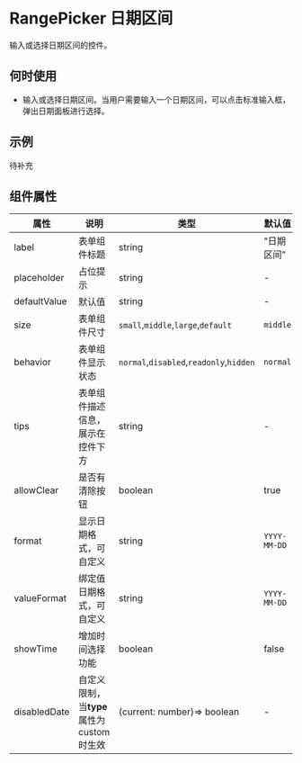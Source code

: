# RangePicker 日期区间

输入或选择日期区间的控件。

## 何时使用

- 输入或选择日期区间。当用户需要输入一个日期区间，可以点击标准输入框，弹出日期面板进行选择。

## 示例

待补充

## 组件属性

| 属性         | 说明                                       | 类型                                    | 默认值       |
| ------------ | ------------------------------------------ | --------------------------------------- | ------------ |
| label        | 表单组件标题                               | string                                  | "日期区间"   |
| placeholder  | 占位提示                                   | string                                  | -            |
| defaultValue | 默认值                                     | string                                  | -            |
| size         | 表单组件尺寸                               | `small`,`middle`,`large`,`default`      | `middle`     |
| behavior     | 表单组件显示状态                           | `normal`,`disabled`,`readonly`,`hidden` | `normal`     |
| tips         | 表单组件描述信息，展示在控件下方           | string                                  | -            |
| allowClear   | 是否有清除按钮                             | boolean                                 | true         |
| format       | 显示日期格式，可自定义                     | string                                  | `YYYY-MM-DD` |
| valueFormat  | 绑定值日期格式，可自定义                   | string                                  | `YYYY-MM-DD` |
| showTime     | 增加时间选择功能                           | boolean                                 | false        |
| disabledDate | 自定义限制，当**type**属性为 custom 时生效 | (current: number)=> boolean             | -            |
